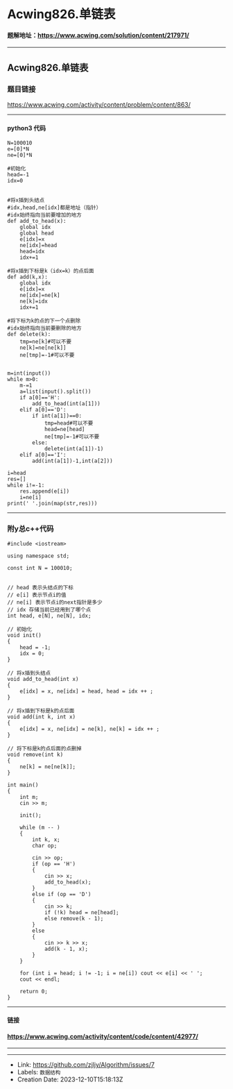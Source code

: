 # Acwing826.单链表


#### 题解地址：https://www.acwing.com/solution/content/217971/
-----------
## Acwing826.单链表

### 题目链接

https://www.acwing.com/activity/content/problem/content/863/

----------
#### python3 代码
```
N=100010
e=[0]*N
ne=[0]*N

#初始化
head=-1
idx=0


#将x插到头结点
#idx,head,ne[idx]都是地址（指针）
#idx始终指向当前要增加的地方
def add_to_head(x):
    global idx
    global head
    e[idx]=x
    ne[idx]=head
    head=idx
    idx+=1
    
#将x插到下标是k（idx=k）的点后面
def add(k,x):
    global idx
    e[idx]=x
    ne[idx]=ne[k]
    ne[k]=idx
    idx+=1

#将下标为k的点的下一个点删除
#idx始终指向当前要删除的地方
def delete(k):
    tmp=ne[k]#可以不要
    ne[k]=ne[ne[k]]
    ne[tmp]=-1#可以不要


m=int(input())
while m>0:
    m-=1
    a=list(input().split())
    if a[0]=='H':
        add_to_head(int(a[1]))
    elif a[0]=='D':
        if int(a[1])==0:
            tmp=head#可以不要
            head=ne[head]
            ne[tmp]=-1#可以不要
        else:
            delete(int(a[1])-1)
    elif a[0]=='I':
        add(int(a[1])-1,int(a[2]))
        
i=head
res=[]
while i!=-1:
    res.append(e[i])
    i=ne[i]
print(' '.join(map(str,res)))

```

----------
### 附y总c++代码
```
#include <iostream>

using namespace std;

const int N = 100010;


// head 表示头结点的下标
// e[i] 表示节点i的值
// ne[i] 表示节点i的next指针是多少
// idx 存储当前已经用到了哪个点
int head, e[N], ne[N], idx;

// 初始化
void init()
{
    head = -1;
    idx = 0;
}

// 将x插到头结点
void add_to_head(int x)
{
    e[idx] = x, ne[idx] = head, head = idx ++ ;
}

// 将x插到下标是k的点后面
void add(int k, int x)
{
    e[idx] = x, ne[idx] = ne[k], ne[k] = idx ++ ;
}

// 将下标是k的点后面的点删掉
void remove(int k)
{
    ne[k] = ne[ne[k]];
}

int main()
{
    int m;
    cin >> m;

    init();

    while (m -- )
    {
        int k, x;
        char op;

        cin >> op;
        if (op == 'H')
        {
            cin >> x;
            add_to_head(x);
        }
        else if (op == 'D')
        {
            cin >> k;
            if (!k) head = ne[head];
            else remove(k - 1);
        }
        else
        {
            cin >> k >> x;
            add(k - 1, x);
        }
    }

    for (int i = head; i != -1; i = ne[i]) cout << e[i] << ' ';
    cout << endl;

    return 0;
}
```
-------------
#### 链接

#### https://www.acwing.com/activity/content/code/content/42977/
-------------

---

* Link: https://github.com/zjljy/Algorithm/issues/7
* Labels: `数据结构`
* Creation Date: 2023-12-10T15:18:13Z
